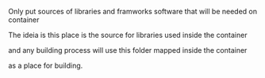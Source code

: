 Only put sources of libraries and framworks software that will be needed on container

The ideia is this place is the source for libraries used inside the container 

and any building process will use this folder mapped inside the container 

as a place for building.